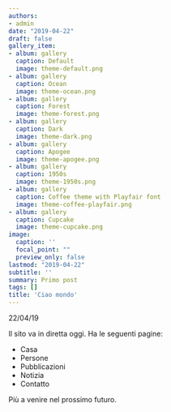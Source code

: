 ```yaml
---
authors:
- admin
date: "2019-04-22"
draft: false
gallery_item:
- album: gallery
  caption: Default
  image: theme-default.png
- album: gallery
  caption: Ocean
  image: theme-ocean.png
- album: gallery
  caption: Forest
  image: theme-forest.png
- album: gallery
  caption: Dark
  image: theme-dark.png
- album: gallery
  caption: Apogee
  image: theme-apogee.png
- album: gallery
  caption: 1950s
  image: theme-1950s.png
- album: gallery
  caption: Coffee theme with Playfair font
  image: theme-coffee-playfair.png
- album: gallery
  caption: Cupcake
  image: theme-cupcake.png
image:
  caption: ''
  focal_point: ""
  preview_only: false
lastmod: "2019-04-22"
subtitle: ''
summary: Primo post
tags: []
title: 'Ciao mondo'
---
```


22/04/19

Il sito va in diretta oggi. Ha le seguenti pagine:

- Casa
- Persone
- Pubblicazioni
- Notizia
- Contatto

Più a venire nel prossimo futuro.